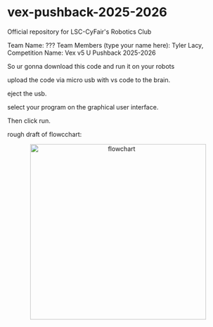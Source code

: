 # vex-pushback-2025-2026
Official repository for LSC-CyFair's Robotics Club

Team Name: ???
Team Members (type your name here):
Tyler Lacy, 
Competition Name: Vex v5 U Pushback 2025-2026

So ur gonna download this code and run it on your robots

upload the code via micro usb with vs code to the brain.

eject the usb.

select your program on the graphical user interface.

Then click run.

rough draft of flowcchart:
<p align="center">
  <img src="main/autonomousFLowchart.png" alt="flowchart" width="400">
</p>


